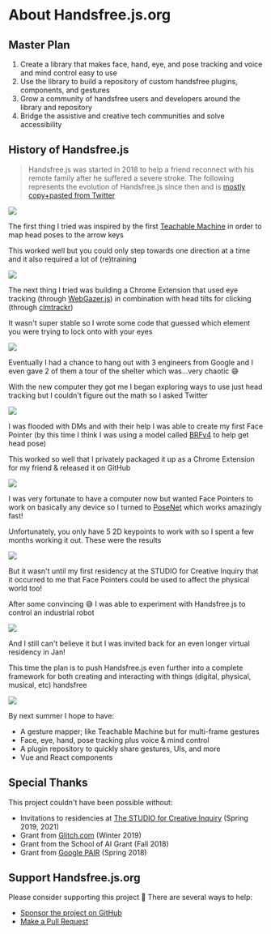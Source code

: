 # About Handsfree.js.org

## Master Plan

1. Create a library that makes face, hand, eye, and pose tracking and voice and mind control easy to use 
2. Use the library to build a repository of custom handsfree plugins, components, and gestures
3. Grow a community of handsfree users and developers around the library and repository
4. Bridge the assistive and creative tech communities and solve accessibility


<!-- 1. Create a library to help creative technologists and frontend developers to add face, hand, eye, and pose tracking as well as voice and mind control to their projects in the least amount of code
2. Create a tool and repository that helps developers create and share custom gestures and plugins
3. Use these tools to create a handsfree gesture mapper to help people who don't code or can't use a keyboard/mouse to map gestures to the native mouse, keyboard, virtual MIDI device and game controller, robots, and basically anything else -->

## History of Handsfree.js

> Handsfree.js was started in 2018 to help a friend reconnect with his remote family after he suffered a severe stroke. The following represents the evolution of Handsfree.js since then and is [mostly copy+pasted from Twitter](https://twitter.com/MIDIBlocks/status/1338244981295747072)

<div class="window mb-md">
  <div class="window-body">
    <div class="row">
      <div class="col-6"><img src="https://media4.giphy.com/media/8OcbxAFoEIyI2PtjA8/giphy.gif"></div>
      <div class="col-6">
        <p>The first thing I tried was inspired by the first <a href="https://teachablemachine.withgoogle.com/">Teachable Machine</a> in order to map head poses to the arrow keys</p>
        <p>This worked well but you could only step towards one direction at a time and it also required a lot of (re)training</p>
      </div>
    </div>
  </div>
</div>

<div class="window mb-md">
  <div class="window-body">
    <div class="row">
      <div class="col-6"><img src="https://media1.giphy.com/media/sCsrofiPuBhavjelCo/giphy.gif"></div>
      <div class="col-6">
        <p>The next thing I tried was building a Chrome Extension that used eye tracking (through <a href="https://webgazer.cs.brown.edu/">WebGazer.js</a>) in combination with head tilts for clicking (through <a href="https://github.com/auduno/clmtrackr">clmtrackr</a>)</p>
        <p>It wasn't super stable so I wrote some code that guessed which element you were trying to lock onto with your eyes</p>
      </div>
    </div>
  </div>
</div>

<div class="window mb-md">
  <div class="window-body">
    <div class="row">
      <div class="col-6"><img src="https://i.imgur.com/Hbb47Hh.jpg"></div>
      <div class="col-6">
        <p>Eventually I had a chance to hang out with 3 engineers from Google and I even gave 2 of them a tour of the shelter which was...very chaotic 😅</p>
        <p>With the new computer they got me I began exploring ways to use just head tracking but I couldn't figure out the math so I asked Twitter</p>
      </div>
    </div>
  </div>
</div>

<div class="window mb-md">
  <div class="window-body">
    <div class="row">
      <div class="col-6"><img src="https://media0.giphy.com/media/poX4WIdtkUVXRIU4df/giphy.gif"></div>
      <div class="col-6">
        <p>I was flooded with DMs and with their help I was able to create my first Face Pointer (by this time I think I was using a model called <a href="https://github.com/Tastenkunst/brfv4_javascript_examples">BRFv4</a> to help get head pose)</p>
        <p>This worked so well that I privately packaged it up as a Chrome Extension for my friend & released it on GitHub</p>
      </div>
    </div>
  </div>
</div>

<div class="window mb-md">
  <div class="window-body">
    <div class="row">
      <div class="col-6"><img src="https://media1.giphy.com/media/KW2zd3poZndob6UYwA/giphy.gif"></div>
      <div class="col-6">
        <p>I was very fortunate to have a computer now but wanted Face Pointers to work on basically any device so I turned to <a href="https://github.com/tensorflow/tfjs-models/tree/master/posenet">PoseNet</a> which works amazingly fast!</p>
        <p>Unfortunately, you only have 5 2D keypoints to work with so I spent a few months working it out. These were the results</p>
      </div>
    </div>
  </div>
</div>

<div class="window mb-md">
  <div class="window-body">
    <div class="row">
      <div class="col-6"><img src="https://media3.giphy.com/media/BHdfIcCsGCNlIAnKD7/giphy.gif"></div>
      <div class="col-6">
        <p>But it wasn't until my first residency at the STUDIO for Creative Inquiry that it occurred to me that Face Pointers could be used to affect the physical world too!</p>
        <p>After some convincing 😅 I was able to experiment with Handsfree.js to control an industrial robot</p>
      </div>
    </div>
  </div>
</div>

<div class="window mb-md">
  <div class="window-body">
    <div class="row">
      <div class="col-6"><img src="https://media3.giphy.com/media/FxLUuTSxXjJPx8K9L4/giphy.gif"></div>
      <div class="col-6">
        <p>And I still can't believe it but I was invited back for an even longer virtual residency in Jan!</p>
        <p>This time the plan is to push Handsfree.js even further into a complete framework for both creating and interacting with things (digital, physical, musical, etc) handsfree</p>
      </div>
    </div>
  </div>
</div>

<div class="window mb-md">
  <div class="window-body">
    <div class="row">
      <div class="col-6"><img src="https://media1.giphy.com/media/mssf4vZa4gO5rZyItA/giphy.gif"></div>
      <div class="col-6">
        <p>By next summer I hope to have:</p>
        <ul>
          <li>A gesture mapper; like Teachable Machine but for multi-frame gestures</li>
          <li>Face, eye, hand, pose tracking plus voice & mind control</li>
          <li>A plugin repository to quickly share gestures, UIs, and more</li>
          <li>Vue and React components</li>
        </ul>
      </div>
    </div>
  </div>
</div>

## Special Thanks

This project couldn't have been possible without:

- Invitations to residencies at [The STUDIO for Creative Inquiry]() (Spring 2019, 2021)
- Grant from [Glitch.com](https://glitch.com) (Winter 2019)
- Grant from the School of AI Grant (Fall 2018)
- Grant from [Google PAIR](https://pair.withgoogle.com/) (Spring 2018)

## Support Handsfree.js.org

Please consider supporting this project 💜 There are several ways to help:

- [Sponsor the project on GitHub](https://github.com/sponsors/midiblocks)
- [Make a Pull Request](https://github.com/midiblocks)